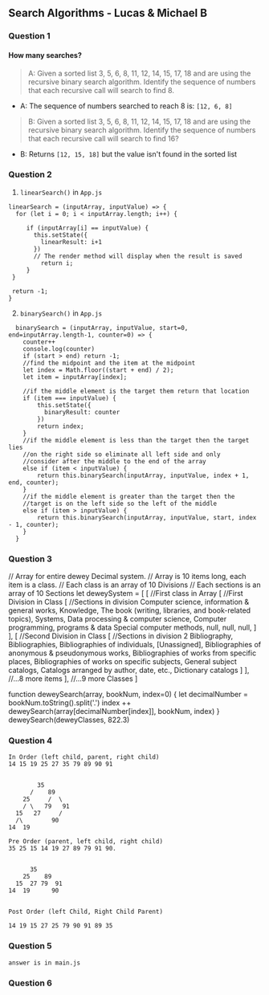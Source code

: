 ## Search Algorithms - Lucas & Michael B



### Question 1
#### How many searches?

> A: Given a sorted list 3, 5, 6, 8, 11, 12, 14, 15, 17, 18 and are using the recursive binary search algorithm. Identify the sequence of numbers that each recursive call will search to find 8.

* A: The sequence of numbers searched to reach 8 is: `[12, 6, 8]`


> B: Given a sorted list 3, 5, 6, 8, 11, 12, 14, 15, 17, 18 and are using the recursive binary search algorithm. Identify the sequence of numbers that each recursive call will search to find 16?

* B: Returns `[12, 15, 18]` but the value isn't found in the sorted list

### Question 2

1. `linearSearch()` in `App.js`
```
linearSearch = (inputArray, inputValue) => {
  for (let i = 0; i < inputArray.length; i++) {

     if (inputArray[i] == inputValue) {
       this.setState({
         linearResult: i+1
       })
       // The render method will display when the result is saved
         return i;
     }
 }

 return -1;
}
```

2. `binarySearch()` in `App.js`
```
  binarySearch = (inputArray, inputValue, start=0, end=inputArray.length-1, counter=0) => {
    counter++
    console.log(counter)
    if (start > end) return -1;
    //find the midpoint and the item at the midpoint
    let index = Math.floor((start + end) / 2);
    let item = inputArray[index];

    //if the middle element is the target them return that location
    if (item === inputValue) {
        this.setState({
          binaryResult: counter
        })
        return index;
    }
    //if the middle element is less than the target then the target lies
    //on the right side so eliminate all left side and only
    //consider after the middle to the end of the array
    else if (item < inputValue) {
        return this.binarySearch(inputArray, inputValue, index + 1, end, counter);
    }
    //if the middle element is greater than the target then the
    //target is on the left side so the left of the middle
    else if (item > inputValue) {
        return this.binarySearch(inputArray, inputValue, start, index - 1, counter);
    }
  }
```


### Question 3

// Array for entire dewey Decimal system.
// Array is 10 items long, each item is a class.
// Each class is an array of 10 Divisions
// Each sections is an array of 10 Sections
let deweySystem = [
[
  //First class in Array
  [
    //First Division in Class
    [
      //Sections in division
      Computer science, information & general works,
      Knowledge,
      The book (writing, libraries, and book-related topics),
      Systems,
      Data processing & computer science,
      Computer programming, programs & data
      Special computer methods,
      null,
      null,
      null,
    ]
  ],
  [
    //Second Division in Class
    [
      //Sections in division 2
      Bibliography,
      Bibliographies,
      Bibliographies of individuals,
      [Unassigned],
      Bibliographies of anonymous & pseudonymous works,
      Bibliographies of works from specific places,
      Bibliographies of works on specific subjects,
      General subject catalogs,
      Catalogs arranged by author, date, etc.,
      Dictionary catalogs
    ]
  ],
  //...8 more items
],
//...9 more Classes
]


 function deweySearch(array, bookNum, index=0) {
   let decimalNumber = bookNum.toString().split('.')
   index ++
    deweySearch(array[decimalNumber[index]], bookNum, index)
 }
 deweySearch(deweyClasses, 822.3)



### Question 4

```
In Order (left child, parent, right child)
14 15 19 25 27 35 79 89 90 91


        35  
      /    89  
    25     /  \  
    / \   79   91
  15   27     /
  /\        90
14  19

Pre Order (parent, left child, right child)
35 25 15 14 19 27 89 79 91 90.


      35
    25    89
  15  27 79  91
14  19      90


Post Order (left Child, Right Child Parent)

14 19 15 27 25 79 90 91 89 35
```

### Question 5

```
answer is in main.js
```

### Question 6
